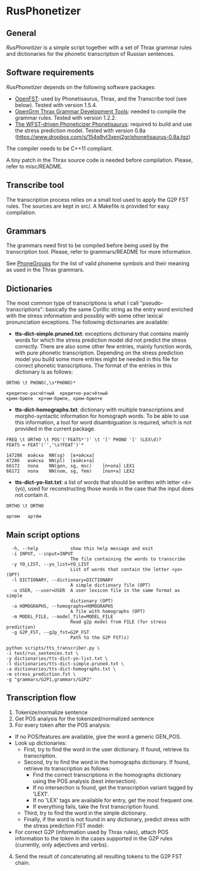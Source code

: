 # RusPhonetizer

## General

*RusPhonetizer* is a simple script together with a set of Thrax grammar rules and dictionaries for the phonetic transcription of Russian sentences.

## Software requirements

*RusPhonetizer* depends on the following software packages:

- [OpenFST](http://www.openfst.org/twiki/bin/view/FST/WebHome): used by Phonetisaurus, Thrax, and the Transcribe tool (see below). Tested with version 1.5.4.
- [OpenGrm Thrax Grammar Development Tools](http://openfst.cs.nyu.edu/twiki/bin/view/GRM/Thrax): needed to compile the grammar rules. Tested with version 1.2.2.
- [The WFST-driven Phoneticizer Phonetisaurus](https://github.com/JosefNovak/Phonetisaurus): required to build and use the stress prediction model. Tested with version 0.8a (https://www.dropbox.com/s/154q9yt3xenj2gr/phonetisaurus-0.8a.tgz)

The compiler needs to be C++11 compliant.

A tiny patch in the Thrax source code is needed before compilation. Please, refer to misc/README.

## Transcribe tool

The transcription process relies on a small tool used to apply the G2P FST rules. The sources are kept in src/. A Makefile is provided for easy compilation.

## Grammars

The grammars need first to be compiled before being used by the transcription tool. Please, refer to grammars/README for more information.

See [PhoneGroups](https://github.com/wilpert/PhoneGroups/blob/master/tables/YANDEX/map_YANDEX-ttssampa_ru-RU.dat) for the list of valid phoneme symbols and their meaning as used in the Thrax grammars.

## Dictionaries

The most common type of transcriptions is what I call "pseudo-transcriptions": basically the same Cyrillic string as the entry word enriched with the stress information and possibly with some other lexical pronunciation exceptions. The following dictionaries are available:

- **tts-dict-simple.pruned.txt**: exceptions dictionary that contains mainly words for which the stress prediction model did not predict the stress correctly. There are also some other few entries, mainly function words, with pure phonetic transcription. Depending on the stress prediction model you build some more entries might be needed in this file for correct phonetic transcriptions. The format of the entries in this dictionary is as follows:

```
ORTHO \t PHONO(,\s*PHONO)*

кредитно-расчётный	кредитно-расчётный
крем-брюле	кр+ем-брюле, крем-брюл+е
```

- **tts-dict-homographs.txt**: dictionary with multiple transcriptions and morpho-syntactic information for homograph words. To be able to use this information, a tool for word disambiguation is required, which is not provided in the current package.

```
FREQ \t ORTHO \t POS'('FEATS*')' \t '[' PHONO ']' (LEX\d)?
FEATS = FEAT'('','\s?FEAT')'*

147286	войска	NN(sg)	[в+ойска]
47286	войска	NN(pl)	[войск+а]
66172	пола	NN(gen, sg, msc)	[п+ола] LEX1
66172	пола	NN(nom, sg, fem)	[пол+а] LEX2
```

- **tts-dict-yo-list.txt**: a list of words that should be written with letter <ё> (yo), used for reconstructing those words in the case that the input does not contain it.

```
ORTHO \t ORTHO

артем	артём
```

## Main script options

```AsciiDoc
  -h, --help            show this help message and exit
  -i INPUT, --input=INPUT
                        The file containing the words to transcribe
  -y YO_LIST, --yo_list=YO_LIST
                        List of words that contain the letter <yo> (OPT)
  -l DICTIONARY, --dictionary=DICTIONARY
                        A simple dictionary file (OPT)
  -u USER, --user=USER  A user lexicon file in the same format as simple
                        dictionary (OPT)
  -a HOMOGRAPHS, --homographs=HOMOGRAPHS
                        A file with homographs (OPT)
  -m MODEL_FILE, --model_file=MODEL_FILE
                        Read g2p model from FILE (for stress prediction)
  -g G2P_FST, --g2p_fst=G2P_FST
                        Path to the G2P FST(s)

python scripts/tts_transcriber.py \
-i test/rus_sentences.txt \
-y dictionaries/tts-dict-yo-list.txt \
-l dictionaries/tts-dict-simple.pruned.txt \
-a dictionaries/tts-dict-homographs.txt \
-m stress_prediction.fst \
-g "grammars/G2P1,grammars/G2P2"
```

## Transcription flow

1. Tokenize/normalize sentence
2. Get POS analysis for the tokenized/normalized sentence
3. For every token after the POS analysis:
  - If no POS/features are available, give the word a generic GEN_POS.
  - Look up dictionaries:
    - First, try to find the word in the user dictionary. If found, retrieve its transcription.
    - Second, try to find the word in the homographs dictionary. If found, retrieve its transcription as follows:
      - Find the correct transcriptions in the homographs dictionary using the POS analysis (best intersection).
      - If no intersection is found, get the transcription variant tagged by 'LEX1'.
      - If no 'LEX' tags are available for entry, get the most frequent one.
      - If everything fails, take the first transcription found.
    - Third, try to find the word in the simple dictionary.
    - Finally, if the word is not found in any dictionary, predict stress with the stress prediction FST model:
  - For correct G2P (information used by Thrax rules), attach POS information to the token in the cases supported in the G2P rules (currently, only adjectives and verbs).
4. Send the result of concatenating all resulting tokens to the G2P FST chain.
